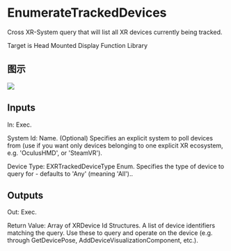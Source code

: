 # EnumerateTrackedDevices

Cross XR-System query that will list all XR devices currently being tracked.

Target is Head Mounted Display Function Library

## 图示

![]($-20221218-19301298.png)

## Inputs

In: Exec.

System Id: Name. (Optional) Specifies an explicit system to poll devices from (use if you want only devices belonging to one explicit XR ecosystem, e.g. 'OculusHMD', or 'SteamVR').

Device Type: EXRTrackedDeviceType Enum. Specifies the type of device to query for - defaults to 'Any' (meaning 'All')..  

## Outputs

Out: Exec.

Return Value: Array of XRDevice Id Structures. A list of device identifiers matching the query. Use these to query and operate on the device (e.g. through GetDevicePose, AddDeviceVisualizationComponent, etc.).

